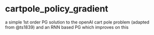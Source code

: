 # cartpole_policy_gradient
a simple 1st order PG solution to the openAI cart pole problem (adapted from @ts1839) and an RNN based PG which improves on this
